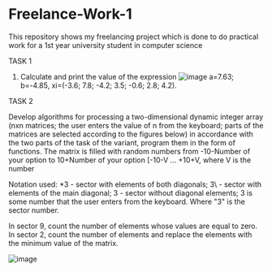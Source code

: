# Freelance-Work-1
This repository shows my freelancing project which is done to do practical work for a 1st year university student in computer science


TASK 1

1. Calculate and print the value of the expression
![image](https://user-images.githubusercontent.com/64169187/219968985-13b623bb-1eb5-469b-8ec9-2b803db5c759.png)
а=7.63; 
b=-4.85,
xi=(-3.6; 7.8; -4.2; 3.5; -0.6; 2.8; 4.2).


TASK 2

Develop algorithms for processing a two-dimensional dynamic integer array (nхn matrices; the user enters the value of n from the keyboard; parts of the matrices are selected according to the figures below) in accordance with the two parts of the task of the variant, program them in the form of functions.
The matrix is filled with random numbers from -10-Number of your option to 10+Number of your option [-10-V … +10+V, where V is the number

Notation used:
*3 - sector with elements of both diagonals;
3\ - sector with elements of the main diagonal;
3 - sector without diagonal elements;
3 is some number that the user enters from the keyboard.
Where "3" is the sector number.

In sector 9, count the number of elements whose values are equal to zero. In sector 2\, count the number of elements and replace the elements with the minimum value of the matrix.

![image](https://user-images.githubusercontent.com/64169187/219969102-9f3850d8-0d27-4b48-8a0d-6142a250dabe.png)
